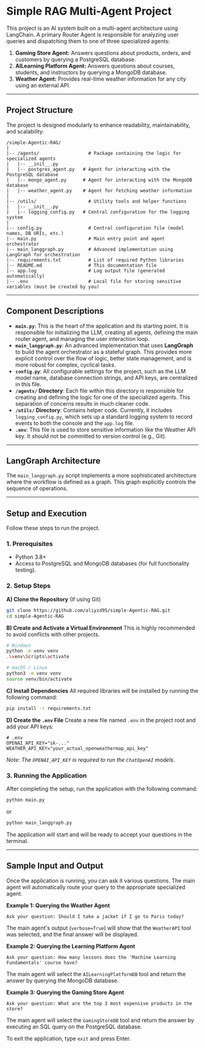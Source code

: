 # Simple RAG Multi-Agent Project

This project is an AI system built on a multi-agent architecture using LangChain. A primary Router Agent is responsible for analyzing user queries and dispatching them to one of three specialized agents:

1.  **Gaming Store Agent:** Answers questions about products, orders, and customers by querying a PostgreSQL database.
2.  **AILearning Platform Agent:** Answers questions about courses, students, and instructors by querying a MongoDB database.
3.  **Weather Agent:** Provides real-time weather information for any city using an external API.

---

## Project Structure

The project is designed modularly to enhance readability, maintainability, and scalability.

```
/simple-Agentic-RAG/
|
|-- /agents/                  # Package containing the logic for specialized agents
|   |-- __init__.py
|   |-- postgres_agent.py   # Agent for interacting with the PostgreSQL database
|   |-- mongo_agent.py      # Agent for interacting with the MongoDB database
|   |-- weather_agent.py    # Agent for fetching weather information
|
|-- /utils/                   # Utility tools and helper functions
|   |-- __init__.py
|   |-- logging_config.py   # Central configuration for the logging system
|
|-- config.py                 # Central configuration file (model names, DB URIs, etc.)
|-- main.py                   # Main entry point and agent orchestrator
|-- main_langgraph.py         # Advanced implementation using LangGraph for orchestration
|-- requirements.txt          # List of required Python libraries
|-- README.md                 # This documentation file
|-- app.log                   # Log output file (generated automatically)
|-- .env                      # Local file for storing sensitive variables (must be created by you)
```

---

## Component Descriptions

* **`main.py`**: This is the heart of the application and its starting point. It is responsible for initializing the LLM, creating all agents, defining the main router agent, and managing the user interaction loop.
* **`main_langgraph.py`**: An advanced implementation that uses **LangGraph** to build the agent orchestrator as a stateful graph. This provides more explicit control over the flow of logic, better state management, and is more robust for complex, cyclical tasks.
* **`config.py`**: All configurable settings for the project, such as the LLM model name, database connection strings, and API keys, are centralized in this file.
* **`/agents/` Directory**: Each file within this directory is responsible for creating and defining the logic for one of the specialized agents. This separation of concerns results in much cleaner code.
* **`/utils/` Directory**: Contains helper code. Currently, it includes `logging_config.py`, which sets up a standard logging system to record events to both the console and the `app.log` file.
* **`.env`**: This file is used to store sensitive information like the Weather API key. It should not be committed to version control (e.g., Git).

---

## LangGraph Architecture

The `main_langgraph.py` script implements a more sophisticated architecture where the workflow is defined as a graph. This graph explicitly controls the sequence of operations.

---

## Setup and Execution

Follow these steps to run the project.

### 1. Prerequisites
* Python 3.8+
* Access to PostgreSQL and MongoDB databases (for full functionality testing).

### 2. Setup Steps

**A) Clone the Repository**
(If using Git)
```bash
git clone https://github.com/aliyzd95/simple-Agentic-RAG.git
cd simple-Agentic-RAG
```

**B) Create and Activate a Virtual Environment**
This is highly recommended to avoid conflicts with other projects.
```bash
# Windows
python -m venv venv
.\venv\Scripts\activate

# macOS / Linux
python3 -m venv venv
source venv/bin/activate
```

**C) Install Dependencies**
All required libraries will be installed by running the following command:
```bash
pip install -r requirements.txt
```


**D) Create the `.env` File**
Create a new file named `.env` in the project root and add your API keys:
```
# .env
OPENAI_API_KEY="sk-..."
WEATHER_API_KEY="your_actual_openweathermap_api_key"
```
*Note: The `OPENAI_API_KEY` is required to run the `ChatOpenAI` models.*

### 3. Running the Application

After completing the setup, run the application with the following command:
```bash
python main.py
```
or 
```bash
python main_langgraph.py
```

The application will start and will be ready to accept your questions in the terminal.

---

## Sample Input and Output

Once the application is running, you can ask it various questions. The main agent will automatically route your query to the appropriate specialized agent.

**Example 1: Querying the Weather Agent**
```
Ask your question: Should I take a jacket if I go to Paris today?
```
The main agent's output (`verbose=True`) will show that the `WeatherAPI` tool was selected, and the final answer will be displayed.

**Example 2: Querying the Learning Platform Agent**
```
Ask your question: How many lessons does the 'Machine Learning Fundamentals' course have?
```
The main agent will select the `AILearningPlatformDB` tool and return the answer by querying the MongoDB database.

**Example 3: Querying the Gaming Store Agent**
```
Ask your question: What are the top 3 most expensive products in the store?
```
The main agent will select the `GamingStoreDB` tool and return the answer by executing an SQL query on the PostgreSQL database.

To exit the application, type `exit` and press Enter.

